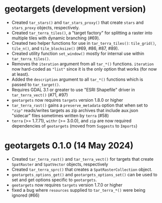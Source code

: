 # geotargets (development version)

* Created `tar_stars()` and `tar_stars_proxy()` that create `stars` and `stars_proxy` objects, respectively.
* Created `tar_terra_tiles()`, a "target factory" for splitting a raster into multiple tiles with dynamic branching (#69).
* Created two helper functions for use in `tar_terra_tiles()`: `tile_grid()`, `tile_n()`, and `tile_blocksize()` (#69, #86, #87, #89).
* Created utility function `set_window()` mostly for internal use within `tar_terra_tiles()`.
* Removes the `iteration` argument from all `tar_*()` functions.  `iteration` now hard-coded as `"list"` since it is the only option that works (for now at least).
* Added the `description` argument to all `tar_*()` functions which is passed to `tar_target()`.
* Requires GDAL 3.1 or greater to use "ESRI Shapefile" driver in `tar_terra_vect()` (#71, #97)
* `geotargets` now requires `targets` version 1.8.0 or higher
* `tar_terra_rast()` gains a `preserve_metadata` option that when set to `"zip"` reads/writes targets as zip archives that include aux.json "sidecar" files sometimes written by `terra` (#58)
* `terra` (>= 1.7.71), `withr` (>= 3.0.0), and `zip` are now required dependencies of `geotargets` (moved from `Suggests` to `Imports`)

# geotargets 0.1.0 (14 May 2024)

* Created `tar_terra_rast()` and `tar_terra_vect()` for targets that create `SpatRaster` and `SpatVector` objects, respectively
* Created `tar_terra_sprc()` that creates a `SpatRasterCollection` object.
* `geotargets_options_get()` and `geotargets_options_set()` can be used to set and get options specific to `geotargets`.
* `geotargets` now requires `targets` version 1.7.0 or higher
* fixed a bug where `resources` supplied to `tar_terra_*()` were being ignored (#66)
